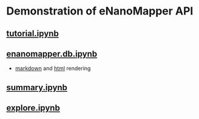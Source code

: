# Demonstration of eNanoMapper API

## [tutorial.ipynb](tutorial.ipynb)

## [enanomapper.db.ipynb](enanomapper.db.ipynb)  
    
- [markdown](enanomapper.db.md) and [html](enanomapper.db.html) rendering

## [summary.ipynb](summary.ipynb)

## [explore.ipynb](explore.ipynb)

